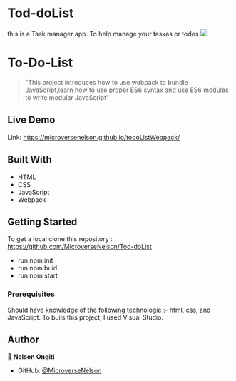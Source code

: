 # Tod-doList
this is a Task manager app. To help manage your taskas or todos 
![](https://img.shields.io/badge/Microverse-blueviolet)

# To-Do-List
>"This project introduces how to use webpack to bundle JavaScript,learn how to use proper ES6 syntax and use ES6 modules to write modular JavaScript"

## Live Demo
 Link:  https://microversenelson.github.io/todoListWebpack/

## Built With

- HTML
- CSS
- JavaScript
- Webpack

## Getting Started

To get a local clone this repository : https://github.com/MicroverseNelson/Tod-doList
- run npm init
- run npm buid 
- run npm start
### Prerequisites

Should have knowledge of the following technologie :- html, css, and JavaScript. To buils this project, I used Visual Studio.

## Author

👤 **Nelson Ongiti**

- GitHub: [@MicroverseNelson](https://github.com/MicroverseNelson)




